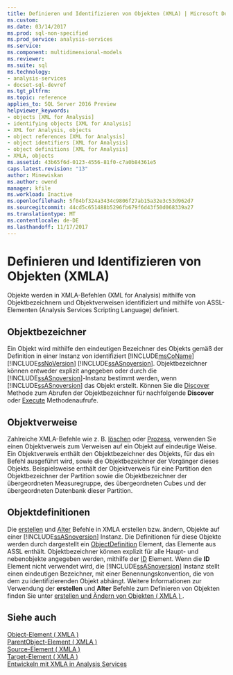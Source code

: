 ```yaml
---
title: Definieren und Identifizieren von Objekten (XMLA) | Microsoft Docs
ms.custom: 
ms.date: 03/14/2017
ms.prod: sql-non-specified
ms.prod_service: analysis-services
ms.service: 
ms.component: multidimensional-models
ms.reviewer: 
ms.suite: sql
ms.technology:
- analysis-services
- docset-sql-devref
ms.tgt_pltfrm: 
ms.topic: reference
applies_to: SQL Server 2016 Preview
helpviewer_keywords:
- objects [XML for Analysis]
- identifying objects [XML for Analysis]
- XML for Analysis, objects
- object references [XML for Analysis]
- object identifiers [XML for Analysis]
- object definitions [XML for Analysis]
- XMLA, objects
ms.assetid: 43b65f6d-0123-4556-81f0-c7a0b84361e5
caps.latest.revision: "13"
author: Minewiskan
ms.author: owend
manager: kfile
ms.workload: Inactive
ms.openlocfilehash: 5f04bf324a3434c9806f27ab15a32e3c53d962d7
ms.sourcegitcommit: 44cd5c651488b5296fb679f6d43f50d068339a27
ms.translationtype: MT
ms.contentlocale: de-DE
ms.lasthandoff: 11/17/2017
---
```

# <a name="defining-and-identifying-objects-xmla"></a>Definieren und Identifizieren von Objekten (XMLA)
  Objekte werden in XMLA-Befehlen (XML for Analysis) mithilfe von Objektbezeichnern und Objektverweisen identifiziert und mithilfe von ASSL-Elementen (Analysis Services Scripting Language) definiert.  
  
## <a name="object-identifiers"></a>Objektbezeichner  
 Ein Objekt wird mithilfe den eindeutigen Bezeichner des Objekts gemäß der Definition in einer Instanz von identifiziert [!INCLUDE[msCoName](../../includes/msconame-md.md)] [!INCLUDE[ssNoVersion](../../includes/ssnoversion-md.md)] [!INCLUDE[ssASnoversion](../../includes/ssasnoversion-md.md)]. Objektbezeichner können entweder explizit angegeben oder durch die [!INCLUDE[ssASnoversion](../../includes/ssasnoversion-md.md)]-Instanz bestimmt werden, wenn [!INCLUDE[ssASnoversion](../../includes/ssasnoversion-md.md)] das Objekt erstellt. Können Sie die [Discover](../../analysis-services/xmla/xml-elements-methods-discover.md) Methode zum Abrufen der Objektbezeichner für nachfolgende **Discover** oder [Execute](../../analysis-services/xmla/xml-elements-methods-execute.md) Methodenaufrufe.  
  
## <a name="object-references"></a>Objektverweise  
 Zahlreiche XMLA-Befehle wie z. B. [löschen](../../analysis-services/xmla/xml-elements-commands/delete-element-xmla.md) oder [Prozess](../../analysis-services/xmla/xml-elements-commands/process-element-xmla.md), verwenden Sie einen Objektverweis zum Verweisen auf ein Objekt auf eindeutige Weise. Ein Objektverweis enthält den Objektbezeichner des Objekts, für das ein Befehl ausgeführt wird, sowie die Objektbezeichner der Vorgänger dieses Objekts. Beispielsweise enthält der Objektverweis für eine Partition den Objektbezeichner der Partition sowie die Objektbezeichner der übergeordneten Measuregruppe, des übergeordneten Cubes und der übergeordneten Datenbank dieser Partition.  
  
## <a name="object-definitions"></a>Objektdefinitionen  
 Die [erstellen](../../analysis-services/xmla/xml-elements-commands/create-element-xmla.md) und [Alter](../../analysis-services/xmla/xml-elements-commands/alter-element-xmla.md) Befehle in XMLA erstellen bzw. ändern, Objekte auf einer [!INCLUDE[ssASnoversion](../../includes/ssasnoversion-md.md)] Instanz. Die Definitionen für diese Objekte werden durch dargestellt ein [ObjectDefinition](../../analysis-services/xmla/xml-elements-properties/objectdefinition-element-xmla.md) Element, das Elemente aus ASSL enthält. Objektbezeichner können explizit für alle Haupt- und nebenobjekte angegeben werden, mithilfe der [ID](../../analysis-services/xmla/xml-elements-properties/id-element-xmla.md) Element. Wenn die **ID** Element nicht verwendet wird, die [!INCLUDE[ssASnoversion](../../includes/ssasnoversion-md.md)] Instanz stellt einen eindeutigen Bezeichner, mit einer Benennungskonvention, die von dem zu identifizierenden Objekt abhängt. Weitere Informationen zur Verwendung der **erstellen** und **Alter** Befehle zum Definieren von Objekten finden Sie unter [erstellen und Ändern von Objekten &#40; XMLA &#41; ](../../analysis-services/multidimensional-models-scripting-language-assl-xmla/creating-and-altering-objects-xmla.md).  
  
## <a name="see-also"></a>Siehe auch  
 [Object-Element &#40; XMLA &#41;](../../analysis-services/xmla/xml-elements-properties/object-element-xmla.md)   
 [ParentObject-Element &#40; XMLA &#41;](../../analysis-services/xmla/xml-elements-properties/parentobject-element-xmla.md)   
 [Source-Element &#40; XMLA &#41;](../../analysis-services/xmla/xml-elements-properties/source-element-xmla.md)   
 [Target-Element &#40; XMLA &#41;](../../analysis-services/xmla/xml-elements-properties/target-element-xmla.md)   
 [Entwickeln mit XMLA in Analysis Services](../../analysis-services/multidimensional-models-scripting-language-assl-xmla/developing-with-xmla-in-analysis-services.md)  
  
  

